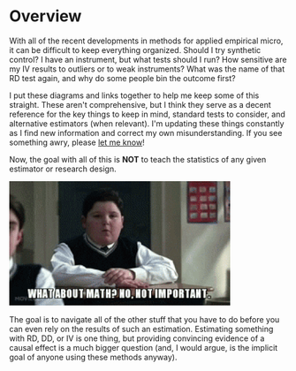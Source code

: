 # Overview

With all of the recent developments in methods for applied empirical micro, it can be difficult to keep everything organized. Should I try synthetic control? I have an instrument, but what tests should I run? How sensitive are my IV results to outliers or to weak instruments? What was the name of that RD test again, and why do some people bin the outcome first?

I put these diagrams and links together to help me keep some of this straight. These aren't comprehensive, but I think they serve as a decent reference for the key things to keep in mind, standard tests to consider, and alternative estimators \(when relevant\). I'm updating these things constantly as I find new information and correct my own misunderstanding. If you see something awry, please [let me know](./#contact)!

Now, the goal with all of this is **NOT** to teach the statistics of any given estimator or research design.

![](.gitbook/assets/mathschoolofrock.gif)

The goal is to navigate all of the other stuff that you have to do before you can even rely on the results of such an estimation. Estimating something with RD, DD, or IV is one thing, but providing convincing evidence of a causal effect is a much bigger question \(and, I would argue, is the implicit goal of anyone using these methods anyway\).

